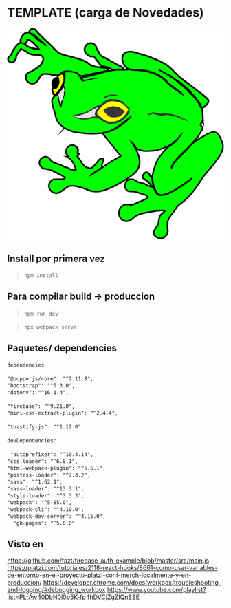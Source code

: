 # TEMPLATE (carga de Novedades)
![Alt text](./src/ico/logo.svg "Cargade Novedades")

## Install por primera vez
> `npm install`

## Para compilar  build -> produccion 
> `npm run dev` 

> `npx webpack serve`

## Paquetes/ dependencies


    dependencies

    "@popperjs/core": "^2.11.8",
    "bootstrap": "^5.3.0",
    "dotenv": "^16.1.4",

    "firebase": "^9.21.0",
    "mini-css-extract-plugin": "^2.4.4",
    
    "toastify-js": "^1.12.0"

    devDependencies:

     "autoprefixer": "^10.4.14",
    "css-loader": "^6.8.1",
    "html-webpack-plugin": "^5.5.1",
    "postcss-loader": "^7.3.2",
    "sass": "^1.62.1",
    "sass-loader": "^13.3.1",
    "style-loader": "^3.3.3",
    "webpack": "^5.85.0",
    "webpack-cli": "^4.10.0",
    "webpack-dev-server": "^4.15.0",
      "gh-pages": "^5.0.0"

   


## Visto en 
https://github.com/fazt/firebase-auth-example/blob/master/src/main.js
https://platzi.com/tutoriales/2118-react-hooks/8661-como-usar-variables-de-entorno-en-el-proyecto-platzi-conf-merch-localmente-y-en-produccion/
https://developer.chrome.com/docs/workbox/troubleshooting-and-logging/#debugging_workbox
https://www.youtube.com/playlist?list=PLrAw40DbN0l0p5K-fp4hDVCjZgZIQnSSE
